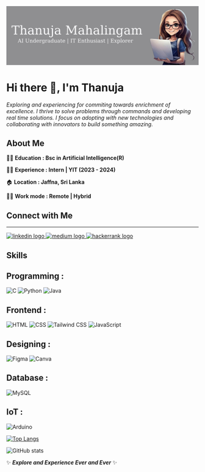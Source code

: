 
![](https://github.com/M-Thanu/M-Thanu/blob/main/MyReadMe.jpg)
# Hi there 👋, I'm Thanuja

*Exploring and experiencing for commiting towards enrichment of excellence. I thrive to solve problems through commands and developing real time solutions. I focus on adopting with new technologies and collaborating with innovators to build something amazing.*

## About Me

👩‍🏫 **Education  : Bsc in Artificial Intelligence(R)**

👩‍🏫 **Experience : Intern | YIT (2023 - 2024)**

🏠 **Location   : Jaffna, Sri Lanka**

👩‍💻 **Work mode  : Remote | Hybrid**


## Connect with Me
---
  <a href="https://www.linkedin.com/in/thanuja-mahalingam-1809a02a3/">
  <img src="https://raw.githubusercontent.com/maurodesouza/profile-readme-generator/master/src/assets/icons/social/linkedin/default.svg" width="52" height="40" alt="linkedin logo"  /> 
  </a>
  <a href="https://medium.com/@mahanthanuja">
  <img src="https://raw.githubusercontent.com/maurodesouza/profile-readme-generator/master/src/assets/icons/social/medium/default.svg" width="52" height="40" alt="medium logo"  />
  </a>
  <a href="https://www.hackerrank.com/profile/Thanuja_Mahan">
  <img src="https://raw.githubusercontent.com/maurodesouza/profile-readme-generator/master/src/assets/icons/social/hackerrank/default.svg" width="52" height="40" alt="hackerrank logo"  /> 
  </a>
  

## Skills

**Programming :** 
---
<img width="50" src="https://user-images.githubusercontent.com/25181517/192106070-46255bcf-65e6-4c6b-a296-bf8d0d8fb2a7.png" alt="C" title="C"/> <img width="50" src="https://user-images.githubusercontent.com/25181517/183423507-c056a6f9-1ba8-4312-a350-19bcbc5a8697.png" alt="Python" title="Python"/> <img width="50" src="https://user-images.githubusercontent.com/25181517/117201156-9a724800-adec-11eb-9a9d-3cd0f67da4bc.png" alt="Java" title="Java"/>

**Frontend    :** 
---
<img width="50" src="https://user-images.githubusercontent.com/25181517/192158954-f88b5814-d510-4564-b285-dff7d6400dad.png" alt="HTML" title="HTML"/> <img width="50" src="https://user-images.githubusercontent.com/25181517/183898674-75a4a1b1-f960-4ea9-abcb-637170a00a75.png" alt="CSS" title="CSS"/>  <img width="50" src="https://user-images.githubusercontent.com/25181517/202896760-337261ed-ee92-4979-84c4-d4b829c7355d.png" alt="Tailwind CSS" title="Tailwind CSS"/> <img width="50" src="https://user-images.githubusercontent.com/25181517/117447155-6a868a00-af3d-11eb-9cfe-245df15c9f3f.png" alt="JavaScript" title="JavaScript"/>

**Designing   :** 
---
<img width="50" src="https://user-images.githubusercontent.com/25181517/189715289-df3ee512-6eca-463f-a0f4-c10d94a06b2f.png" alt="Figma" title="Figma"/> <img width="50" src="https://github-production-user-asset-6210df.s3.amazonaws.com/136815194/253220886-02494c7c-de6a-43a6-9293-6369696842ed.png" alt="Canva" title="Canva"/>


**Database    :** 
---
<img width="50" src="https://user-images.githubusercontent.com/25181517/183896128-ec99105a-ec1a-4d85-b08b-1aa1620b2046.png" alt="MySQL" title="MySQL"/>

**IoT  :**
---
<img width="50" src="https://github.com/marwin1991/profile-technology-icons/assets/136815194/a57a85ba-e2dd-4036-85b6-7e1532391627" alt="Arduino" title="Arduino"/>

[![Top Langs](https://github-readme-stats.vercel.app/api/top-langs/?username=M-Thanu)](https://github.com/anuraghazra/github-readme-stats)

![GitHub stats](https://github-readme-stats.vercel.app/api?username=M-Thanu&show_icons=true)  


 ✨ ***Explore and Experience Ever and Ever*** ✨









